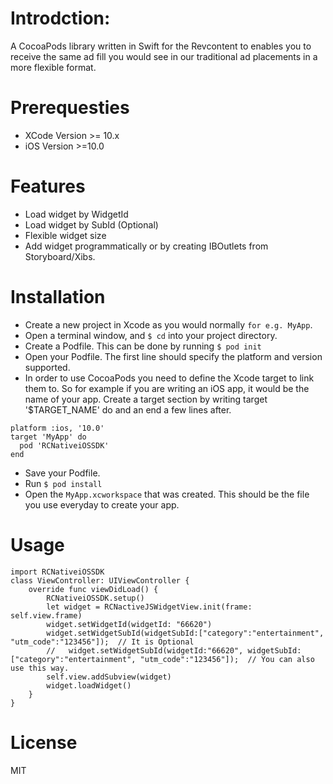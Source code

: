 # Introdction:
A CocoaPods library written in Swift for the Revcontent to enables you to receive the same ad fill you would see in our traditional ad placements in a more flexible format.
# Prerequesties
- XCode Version >= 10.x
- iOS Version >=10.0
# Features
- Load widget by WidgetId
- Load widget by SubId (Optional)
- Flexible widget size
- Add widget programmatically or by creating IBOutlets from Storyboard/Xibs.
# Installation
- Create a new project in Xcode as you would normally `for e.g. MyApp`.
- Open a terminal window, and `$ cd` into your project directory.
- Create a Podfile. This can be done by running `$ pod init`
- Open your Podfile. The first line should specify the platform and version supported.
- In order to use CocoaPods you need to define the Xcode target to link them to. So for example if you are writing an iOS app, it would be the name of your app. Create a target section by writing target '$TARGET_NAME' do and an end a few lines after.
```
platform :ios, '10.0'
target 'MyApp' do
  pod 'RCNativeiOSSDK'
end
```
- Save your Podfile.
- Run `$ pod install`
- Open the `MyApp.xcworkspace` that was created. This should be the file you use everyday to create your app.
# Usage
```
import RCNativeiOSSDK
class ViewController: UIViewController {
    override func viewDidLoad() {
        RCNativeiOSSDK.setup()
        let widget = RCNactiveJSWidgetView.init(frame: self.view.frame)
        widget.setWidgetId(widgetId: "66620")
        widget.setWidgetSubId(widgetSubId:["category":"entertainment", "utm_code":"123456"]);  // It is Optional
        //   widget.setWidgetSubId(widgetId:"66620", widgetSubId:["category":"entertainment", "utm_code":"123456"]);  // You can also use this way.
        self.view.addSubview(widget)
        widget.loadWidget()
    }
}

```
# License
MIT


